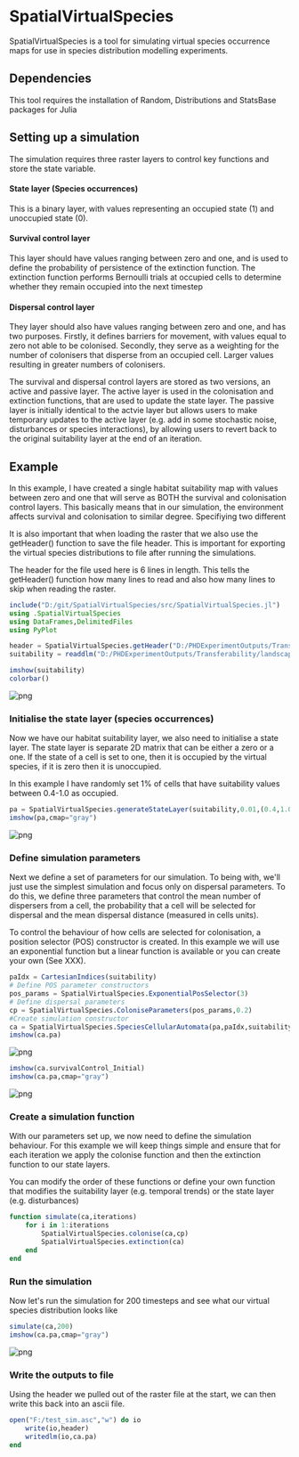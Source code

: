 # SpatialVirtualSpecies

SpatialVirtualSpecies is a tool for simulating virtual species occurrence maps for use in species distribution modelling experiments.

## Dependencies
This tool requires the installation of Random, Distributions and StatsBase packages for Julia

## Setting up a simulation

The simulation requires three raster layers to control key functions and store the state variable.
#### State layer (Species occurrences)
This is a binary layer, with values representing an occupied state (1) and unoccupied state (0).
#### Survival control layer
This layer should have values ranging between zero and one, and is used to define the probability of persistence of the extinction function. The extinction function performs Bernoulli trials at occupied cells to determine whether they remain occupied into the next timestep
#### Dispersal control layer
They layer should also have values ranging between zero and one, and has two purposes. Firstly, it defines barriers for movement, with values equal to zero not able to be colonised. Secondly, they serve as a weighting for the number of colonisers that disperse from an occupied cell. Larger values resulting in greater numbers of colonisers.

The survival and dispersal control layers are stored as two versions, an active and passive layer. The active layer is used in the colonisation and extinction functions, that are used to update the state layer. The passive layer is initially identical to the actvie layer but allows users to make temporary updates to the active layer (e.g. add in some stochastic noise, disturbances or species interactions), by allowing users to revert back to the original suitability layer at the end of an iteration.

## Example
In this example, I have created a single habitat suitability map with values between zero and one that will serve as BOTH the survival and colonisation control layers. This basically means that in our simulation, the environment affects survival and colonisation to similar degree. Specifiying two different

It is also important that when loading the raster that we also use the getHeader() function to save the file header. This is important for exporting the virtual species distributions to file after running the simulations.

The header for the file used here is 6 lines in length. This tells the getHeader() function how many lines to read and also how many lines to skip when reading the raster.


```julia
include("D:/git/SpatialVirtualSpecies/src/SpatialVirtualSpecies.jl")
using .SpatialVirtualSpecies
using DataFrames,DelimitedFiles
using PyPlot

header = SpatialVirtualSpecies.getHeader("D:/PHDExperimentOutputs/Transferability/landscapes/suitability/suitability789.asc",6)
suitability = readdlm("D:/PHDExperimentOutputs/Transferability/landscapes/suitability/suitability789.asc",skipstart=6)

imshow(suitability)
colorbar()
```


![png](img/readme/output_1_0.png)



### Initialise the state layer (species occurrences)

Now we have our habitat suitability layer, we also need to initialise a state layer. The state layer is separate 2D matrix that can be either a zero or a one. If the state of a cell is set to one, then it is occupied by the virtual species, if it is zero then it is unoccupied.

In this example I have randomly set 1% of cells that have suitability values between 0.4-1.0 as occupied.


```julia
pa = SpatialVirtualSpecies.generateStateLayer(suitability,0.01,(0.4,1.0))
imshow(pa,cmap="gray")
```


![png](img/readme/output_3_0.png)




### Define simulation parameters

Next we define a set of parameters for our simulation. To being with, we'll just use the simplest simulation and focus only on dispersal parameters. To do this, we define three parameters that control the mean number of dispersers from a cell, the probability that a cell will be selected for dispersal and the mean dispersal distance (measured in cells units).

To control the behaviour of how cells are selected for colonisation, a position selector (POS) constructor is created. In this example we will use an exponential function but a linear function is available or you can create your own (See XXX).


```julia
paIdx = CartesianIndices(suitability)
# Define POS parameter constructors
pos_params = SpatialVirtualSpecies.ExponentialPosSelector(3)
# Define dispersal parameters
cp = SpatialVirtualSpecies.ColoniseParameters(pos_params,0.2)
#Create simulation constructor
ca = SpatialVirtualSpecies.SpeciesCellularAutomata(pa,paIdx,suitability,suitability)
imshow(ca.pa)
```


![png](img/readme/output_5_0.png)



```julia
imshow(ca.survivalControl_Initial)
imshow(ca.pa,cmap="gray")
```


![png](img/readme/output_6_0.png)



### Create a simulation function

With our parameters set up, we now need to define the simulation behaviour. For this example we will keep things simple and ensure that for each iteration we apply the colonise function and then the extinction function to our state layers.

You can modify the order of these functions or define your own function that modifies the suitability layer (e.g. temporal trends) or the state layer (e.g. disturbances)


```julia
function simulate(ca,iterations)
    for i in 1:iterations
        SpatialVirtualSpecies.colonise(ca,cp)
        SpatialVirtualSpecies.extinction(ca)
    end
end  
```



### Run the simulation

Now let's run the simulation for 200 timesteps and see what our virtual species distribution looks like


```julia
simulate(ca,200)
imshow(ca.pa,cmap="gray")
```


![png](img/readme/output_10_0.png)




### Write the outputs to file

Using the header we pulled out of the raster file at the start, we can then write this back into an ascii file.


```julia
open("F:/test_sim.asc","w") do io
    write(io,header)
    writedlm(io,ca.pa)
end
```
